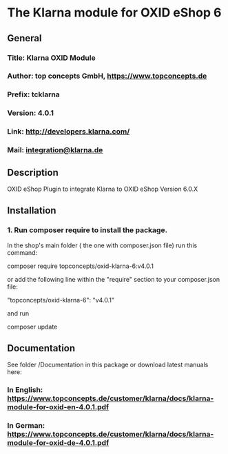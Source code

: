 The Klarna module for OXID eShop 6
==================================

## General ##

### Title: Klarna OXID Module
### Author: top concepts GmbH, https://www.topconcepts.de
### Prefix: tcklarna
### Version: 4.0.1
### Link: http://developers.klarna.com/
### Mail: integration@klarna.de

## Description ##

OXID eShop Plugin to integrate Klarna to OXID eShop Version 6.0.X

## Installation ##


### 1. Run composer require to install the package.

In the shop's main folder ( the one with composer.json file) run this command:

  composer require topconcepts/oxid-klarna-6:v4.0.1

or add the following line within the "require" section to your composer.json file:

  "topconcepts/oxid-klarna-6": "v4.0.1"

and run 

  composer update
  

## Documentation ##

See folder /Documentation in this package or download latest manuals here:

### In English: https://www.topconcepts.de/customer/klarna/docs/klarna-module-for-oxid-en-4.0.1.pdf
### In German: https://www.topconcepts.de/customer/klarna/docs/klarna-module-for-oxid-de-4.0.1.pdf